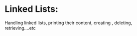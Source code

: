 # Linked Lists:

 Handling linked lists, printing their content, creating , deleting, retrieving....etc
